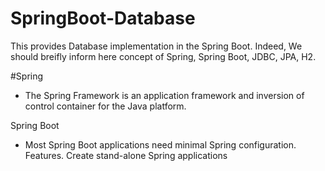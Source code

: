 # SpringBoot-Database

This provides Database implementation in the Spring Boot. Indeed, We should breifly inform here concept of Spring, Spring Boot, JDBC, JPA, H2.

#Spring
* The Spring Framework is an application framework and inversion of control container for the Java platform.

Spring Boot
* Most Spring Boot applications need minimal Spring configuration. Features. Create stand-alone Spring applications
